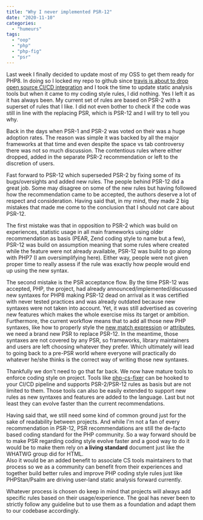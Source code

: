 ```yaml
---
title: "Why I never implemented PSR-12"
date: "2020-11-10"
categories: 
  - "humeurs"
tags: 
  - "oop"
  - "php"
  - "php-fig"
  - "psr"
---
```


Last week I finally decided to update most of my OSS to get them ready for PHP8. In doing so I locked my repo to github since [travis is about to drop open source CI/CD integration](https://www.jeffgeerling.com/blog/2020/travis-cis-new-pricing-plan-threw-wrench-my-open-source-works "https://www.jeffgeerling.com/blog/2020/travis-cis-new-pricing-plan-threw-wrench-my-open-source-works") and I took the time to update static analysis tools but when it came to my coding style rules, I did nothing. Yes I left it as it has always been. My current set of rules are based on PSR-2 with a superset of rules that I like. I did not even bother to check if the code was still in line with the replacing PSR, which is PSR-12 and I will try to tell you why.

Back in the days when PSR-1 and PSR-2 was voted on their was a huge adoption rates. The reason was simple it was backed by all the major frameworks at that time and even despite the space vs tab controversy there was not so much discussion. The contentious rules where either dropped, added in the separate PSR-2 recommendation or left to the discretion of users.

Fast forward to PSR-12 which superseded PSR-2 by fixing some of its bugs/oversights and added new rules. The people behind PSR-12 did a great job. Some may disagree on some of the new rules but having followed how the recommendation came to be accepted, the authors deserve a lot of respect and consideration. Having said that, in my mind, they made 2 big mistakes that made me come to the conclusion that I should not care about PSR-12.

The first mistake was that in opposition to PSR-2 which was build on experiences, statistic usage in all main frameworks using older recommendation as basis (PEAR, Zend coding style to name but a few), PSR-12 was build on assumption meaning that some rules where created while the feature were not already available, PSR-12 was build to go along with PHP7 (I am oversimplifying here). Either way, people were not given proper time to really assess if the rule was exactly how people would end up using the new syntax.

The second mistake is the PSR acceptance flow. By the time PSR-12 was accepted, PHP, the project, had already announced/implemented/discussed new syntaxes for PHP8 making PSR-12 dead on arrival as it was certified with never tested practices and was already outdated because new syntaxes were not taken into account. Yet, it was still advertised as covering new features which makes the whole exercise miss its target or ambition. Furthermore, the current workflow means that to add all those new PHP syntaxes, like how to properly style the [new match expression](https://wiki.php.net/rfc/match_expression_v2 "https://wiki.php.net/rfc/match_expression_v2") or [attributes](https://wiki.php.net/rfc/shorter_attribute_syntax "https://wiki.php.net/rfc/shorter_attribute_syntax"), we need a brand new PSR to replace PSR-12. In the meantime, those syntaxes are not covered by any PSR, so frameworks, library maintainers and users are left choosing whatever they prefer. Which ultimately will lead to going back to a pre-PSR world where everyone will practically do whatever he/she thinks is the correct way of writing those new syntaxes.

Thankfully we don't need to go that far back. We now have mature tools to enforce coding style on project. Tools like [php-cs-fixer](https://cs.symfony.com/ "https://cs.symfony.com/") can be hooked to your CI/CD pipeline and supports PSR-2/PSR-12 rules as basis but are not limited to them. Those tools can also be easily extended to support new rules as new syntaxes and features are added to the language. Last but not least they can evolve faster than the current recommendations.

Having said that, we still need some kind of common ground just for the sake of readability between projects. And while I'm not a fan of every recommendation in PSR-12, PSR recommendations are still the de-facto based coding standard for the PHP community. So a way forward should be to make PSR regarding coding style evolve faster and a good way to do it would be to make them rely on **a living standard** document just like the WHATWG group did for HTML.  
Also it would be an added benefit to associate CS tools maintainers to that process so we as a community can benefit from their experiences and together build better rules and improve PHP coding style rules just like PHPStan/Psalm are driving user-land static analysis forward currently.

Whatever process is chosen do keep in mind that projects will always add specific rules based on their usage/experience. The goal has never been to strictly follow any guideline but to use them as a foundation and adapt them to our codebase accordingly.
